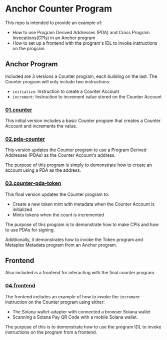 # Anchor Counter Program

This repo is intended to provide an example of:

- How to use Program Derived Addresses (PDA) and Cross Program Invocations(CPIs) in an Anchor program
- How to set up a frontend with the program's IDL to invoke instructions on the program.

## Anchor Program

Included are 3 versions a Counter program, each building on the last. The Counter program will only include two instructions:

- `initialize`: Instruction to create a Counter Account
- `increment`: Instruction to increment value stored on the Counter Account

### [01.counter](01.counter/programs/counter/src/lib.rs)

This initial version includes a basic Counter program that creates a Counter Account and increments the value.

### [02.pda-counter](02.pda-counter/programs/counter/src/lib.rs)

This version updates the Counter program to use a Program Derived Addresses (PDAs) as the Counter Account's address.

The purpose of this program is simply to demonstrate how to create an account using a PDA as the address.

### [03.counter-pda-token](03.pda-counter-token/programs/counter/src/lib.rs)

This final version updates the Counter program to:

- Create a new token mint with metadata when the Counter Account is initialized
- Mints tokens when the count is incremented

The purpose of this program is to demonstrate how to make CPIs and how to use PDAs for signing.

Additionally, it demonstrates how to invoke the Token program and Metaplex Metadata program from an Anchor program.

## Frontend

Also included is a frontend for interacting with the final counter program.

### [04.frontend](04.frontend/)

The frontend includes an example of how to invoke the `increment` instruction on the Counter program using either:

- The Solana wallet-adapter with connected a browser Solana wallet
- Scanning a Solana Pay QR Code with a mobile Solana wallet.

The purpose of this is to demonstrate how to use the program IDL to invoke instructions on the program from a frontend.
